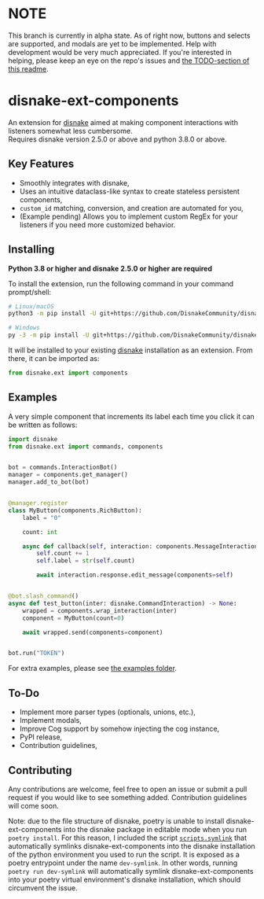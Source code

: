 NOTE
====

This branch is currently in alpha state. As of right now, buttons and selects are supported, and modals are yet to be implemented. Help with development would be very much appreciated. If you're interested in helping, please keep an eye on the repo's issues and [the TODO-section of this readme](https://github.com/DisnakeCommunity/disnake-ext-components/tree/rewrite#to-do).

disnake-ext-components
======================

An extension for [disnake](https://github.com/DisnakeDev/disnake) aimed at making component interactions with listeners somewhat less cumbersome.  
Requires disnake version 2.5.0 or above and python 3.8.0 or above.

Key Features
------------
- Smoothly integrates with disnake,
- Uses an intuitive dataclass-like syntax to create stateless persistent components,
- `custom_id` matching, conversion, and creation are automated for you,
- (Example pending) Allows you to implement custom RegEx for your listeners if you need more customized behavior.

Installing
----------

**Python 3.8 or higher and disnake 2.5.0 or higher are required**

To install the extension, run the following command in your command prompt/shell:

``` sh
# Linux/macOS
python3 -m pip install -U git+https://github.com/DisnakeCommunity/disnake-ext-components.git@rewrite

# Windows
py -3 -m pip install -U git+https://github.com/DisnakeCommunity/disnake-ext-components@rewrite
```
It will be installed to your existing [disnake](https://github.com/DisnakeDev/disnake) installation as an extension. From there, it can be imported as:

```py
from disnake.ext import components
```

Examples
--------
A very simple component that increments its label each time you click it can be written as follows:

```py
import disnake
from disnake.ext import commands, components


bot = commands.InteractionBot()
manager = components.get_manager()
manager.add_to_bot(bot)


@manager.register
class MyButton(components.RichButton):
    label = "0"

    count: int

    async def callback(self, interaction: components.MessageInteraction) -> None:
        self.count += 1
        self.label = str(self.count)

        await interaction.response.edit_message(components=self)


@bot.slash_command()
async def test_button(inter: disnake.CommandInteraction) -> None:
    wrapped = components.wrap_interaction(inter)
    component = MyButton(count=0)

    await wrapped.send(components=component)


bot.run("TOKEN")
```

For extra examples, please see [the examples folder](https://github.com/DisnakeCommunity/disnake-ext-components/tree/rewrite/examples).

To-Do
-----
- Implement more parser types (optionals, unions, etc.),
- Implement modals,
- Improve Cog support by somehow injecting the cog instance,
- PyPI release,
- Contribution guidelines,

Contributing
------------
Any contributions are welcome, feel free to open an issue or submit a pull request if you would like to see something added. Contribution guidelines will come soon.

Note: due to the file structure of disnake, poetry is unable to install disnake-ext-components into the disnake package in editable mode when you run `poetry install`. For this reason, I included the script [`scripts.symlink`](https://github.com/DisnakeCommunity/disnake-ext-components/blob/rewrite/scripts/symlink.py) that automatically symlinks disnake-ext-components into the disnake installation of the python environment you used to run the script. It is exposed as a poetry entrypoint under the name `dev-symlink`. In other words, running `poetry run dev-symlink` will automatically symlink disnake-ext-components into your poetry virtual environment's disnake installation, which should circumvent the issue.
